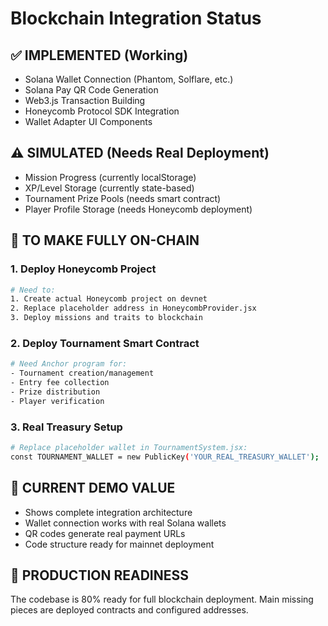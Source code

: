 # Blockchain Integration Status

## ✅ IMPLEMENTED (Working)
- Solana Wallet Connection (Phantom, Solflare, etc.)
- Solana Pay QR Code Generation
- Web3.js Transaction Building
- Honeycomb Protocol SDK Integration
- Wallet Adapter UI Components

## ⚠️ SIMULATED (Needs Real Deployment)
- Mission Progress (currently localStorage)
- XP/Level Storage (currently state-based)
- Tournament Prize Pools (needs smart contract)
- Player Profile Storage (needs Honeycomb deployment)

## 🔧 TO MAKE FULLY ON-CHAIN

### 1. Deploy Honeycomb Project
```bash
# Need to:
1. Create actual Honeycomb project on devnet
2. Replace placeholder address in HoneycombProvider.jsx
3. Deploy missions and traits to blockchain
```

### 2. Deploy Tournament Smart Contract
```bash
# Need Anchor program for:
- Tournament creation/management
- Entry fee collection
- Prize distribution
- Player verification
```

### 3. Real Treasury Setup
```bash
# Replace placeholder wallet in TournamentSystem.jsx:
const TOURNAMENT_WALLET = new PublicKey('YOUR_REAL_TREASURY_WALLET');
```

## 🎯 CURRENT DEMO VALUE
- Shows complete integration architecture
- Wallet connection works with real Solana wallets
- QR codes generate real payment URLs
- Code structure ready for mainnet deployment

## 🚀 PRODUCTION READINESS
The codebase is 80% ready for full blockchain deployment.
Main missing pieces are deployed contracts and configured addresses.